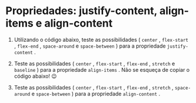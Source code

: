 # Propriedades: justify-content, align-items e align-content

1. Utilizando o código abaixo, teste as possibilidades ( `center` , `flex-start` , `flex-end` , `space-around` e `space-between` ) para a propriedade `justify-content` .

2. Teste as possibilidades ( `center` , `flex-start` , `flex-end` , `stretch` e `baseline` ) para a propriedade `align-items` . Não se esqueça de copiar o código abaixo! 😉

3. Teste as possibilidades ( `center` , `flex-start` , `flex-end` , `stretch` , `space-around` e `space-between` ) para a propriedade `align-content` .